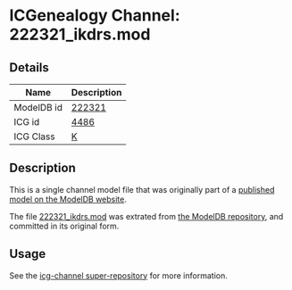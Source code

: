 # ICGenealogy Channel: 222321\_ikdrs.mod

## Details

Name | Description
---- | -----------
ModelDB id | [222321](http://senselab.med.yale.edu/ModelDB/ShowModel.cshtml?model=222321)
ICG id | [4486](http://icg.neurotheory.ox.ac.uk/channels/1/4486)
ICG Class | [K](http://icg.neurotheory.ox.ac.uk/channels/1)

## Description

This is a single channel model file that was originally part of a [published model on the ModelDB website](http://senselab.med.yale.edu/mModelDB/ShowModel.cshtml?model=222321).

The file [222321\_ikdrs.mod](222321_ikdrs.mod) was extrated from [the ModelDB repository](http://senselab.med.yale.edu/ModelDB/ShowModel.cshtml?model=222321), and committed in its original form.

## Usage

See the [icg-channel super-repository](https://github.com/icgenealogy/icg-channels) for more information.